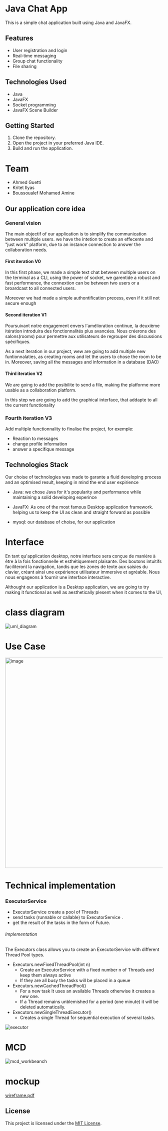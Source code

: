 # Java Chat App

This is a simple chat application built using Java and JavaFX.

## Features

- User registration and login
- Real-time messaging
- Group chat functionality
- File sharing

## Technologies Used

- Java
- JavaFX
- Socket programming
- JavaFX Scene Builder

## Getting Started

1. Clone the repository.
2. Open the project in your preferred Java IDE.
3. Build and run the application.
<!-- 
## Screenshots

![Login Screen](screenshots/login.png)
![Chat Screen](screenshots/chat.png) -->


<!-- ## Contributing

Contributions are welcome! Please fork the repository and submit a pull request. -->
# Team

* Ahmed Guetti
* Kritet Ilyas
* Boussoualef Mohamed Amine
## Our application core idea
### General vision 

The main objectif of our application is to simplify the communication  between multiple users.
we have the intetion to create an effecente and "just work" platform, due to an instance connection to answer the collaboration needs.


#### First iteration V0

In this first phase, we made a simple text chat between multiple users on the terminal as a CLI, using the power of socket, we garentide a robust and fast performence, the connextion can be between two users or a broardcast to all connected users.

Moreover we had made a simple authontification precess, even if it still not secure enough

#### Second iteration V1

Poursuivant notre engagement envers l'amélioration continue, la deuxième itération introduira des fonctionnalités plus avancées. Nous créerons des salons(rooms) pour permettre aux utilisateurs de regrouper des discussions spécifiques. 

As a next iteration in our project, wew are going to add multiple new funtionnalaties, as creating rooms and let the users to chose the room to be in. Moreover, saving all the messages and information in a database (DAO)

#### Third iteration V2

We are going to add the posibilite to send a file, making the platforme more usable as a collaboration platform.

In this step we are going to add the graphical interface, that addapte to all the current functionality

### Fourth iteration V3
Add multiple functionnality to finalise the project, for exemple:
- Reaction to messages
- change profile information
- answer a specifique message


## Technologies Stack
Our choise of technologies was made to garante a fluid developing process and an optimised result, keeping in mind the end user expirience 

- Java: we chose Java for it's popularity and performance while maintaining a solid developing experince  

- JavaFX: As one of the most famous Desktop application framework. helping us to keep the UI as clean and straight forward as possible

- mysql: our database of choise, for our application 
# Interface

En tant qu'application desktop, notre interface sera conçue de manière à être à la fois fonctionnelle et esthétiquement plaisante. Des boutons intuitifs faciliteront la navigation, tandis que les zones de texte aux saisies du clavier, créant ainsi une expérience utilisateur immersive et agréable. Nous nous engageons à fournir une interface interactive.

Althought our application is a Desktop application, we are going to try making it 
functional as well as aesthetically plesent when it comes to the UI,


# class diagram
![uml_diagram](https://github.com/K-Ilyas/java-chat-app/assets/61426347/52cd08c3-837f-4a8e-82b8-4cd5a3050420)


# Use Case 

<img width="673" alt="image" src="https://github.com/K-Ilyas/java-chat-app/assets/124268899/1d81f5d8-cc94-44bd-8543-ede042173706">

# Technical implementation 

### ExecutorService

- ExecutorService create a pool of Threads
- send tasks (runnable or callable) to ExecutorService .
- get the result of the tasks in the form of Future.
###### Implementation 

 The Executors class allows you to create an ExecutorService with different
Thread Pool types.
 - Executors.newFixedThreadPool(int n)
   - Create an ExecutorService with a fixed number n of Threads and keep them always active
   - If they are all busy the tasks will be placed in a queue
 - Executors.newCachedThreadPool()
   - For a new task It uses an available Threads otherwise it creates a new one.
   - If a Thread remains unblemished for a period (one minute) it will be deleted
automatically.
 - Executors.newSingleThreadExecutor()
   - Creates a single Thread for sequential execution of several tasks.

![executor](https://github.com/K-Ilyas/java-chat-app/assets/61426347/37136685-5e66-4554-9caa-a43e98a690af)


# MCD
![mcd_workbeanch](https://github.com/K-Ilyas/java-chat-app/assets/61426347/55b95d86-b583-4f2e-a6b1-90b3aa19c897)

# mockup

[wireframe.pdf](https://github.com/K-Ilyas/java-chat-app/files/14418175/wireframe.pdf)

## License

This project is licensed under the [MIT License](LICENSE).

